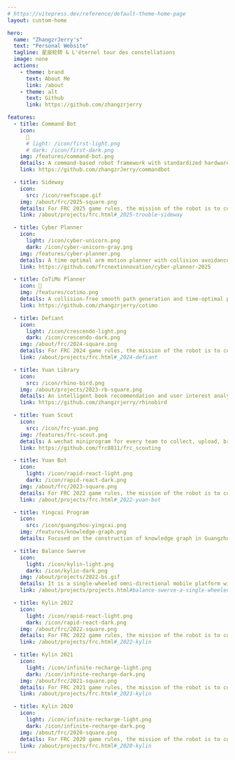 ```yaml
---
# https://vitepress.dev/reference/default-theme-home-page
layout: custom-home

hero:
  name: "ZhangzrJerry's"
  text: "Personal Website"
  tagline: 星辰轮转 & L'éternel tour des constellations
  image: none
  actions:
    - theme: brand
      text: About Me
      link: /about
    - theme: alt
      text: Github
      link: https://github.com/zhangzrjerry

features:
  - title: Command Bot
    icon:
      🤖
      # light: /icon/first-light.png
      # dark: /icon/first-dark.png
    img: /features/command-bot.png
    details: A command-based robot framework with standardized hardware interfaces and factory-patterned subsystems.
    link: https://github.com/zhangzrJerry/commandbot

  - title: Sideway
    icon:
      src: /icon/reefscape.gif
    img: /about/frc/2025-square.png
    details: For FRC 2025 game rules, the mission of the robot is to collect the Coral (PVC pipe) or the Algae (rubber ball) and place.
    link: /about/projects/frc.html#_2025-trouble-sideway

  - title: Cyber Planner
    icon:
      light: /icon/cyber-unicorn.png
      dark: /icon/cyber-unicorn-gray.png
    img: /features/cyber-planner.png
    details: A time optimal arm motion planner with collision avoidance and electrical limits applied on motors.
    link: https://github.com/frcnextinnovation/cyber-planner-2025

  - title: CoTiMo Planner
    icon: 🥏
    img: /features/cotimo.png
    details: A collision-free smooth path generation and time-optimal path parameterization palnner with model predictive control.
    link: https://github.com/zhangzrjerry/cotimo

  - title: Defiant
    icon:
      light: /icon/crescendo-light.png
      dark: /icon/crescendo-dark.png
    img: /about/frc/2024-square.png
    details: For FRC 2024 game rules, the mission of the robot is to collect the Note (squishy ring) and shoot to the speaker or to the amplifier.
    link: /about/projects/frc.html#_2024-defiant

  - title: Yuan Library
    icon:
      src: /icon/rhino-bird.png
    img: /about/projects/2023-rb-square.png
    details: An intelligent book recommendation and user interest analysis system based on factorization machine.
    link: https://github.com/zhangzrjerry/rhinobird

  - title: Yuan Scout
    icon:
      src: /icon/frc-yuan.png
    img: /features/frc-scout.png
    details: A wechat miniprogram for every team to collect, upload, browse, contrast, analyze, and export data during the FRC match.
    link: https://github.com/frc8811/frc_scouting

  - title: Yuan Bot
    icon:
      light: /icon/rapid-react-light.png
      dark: /icon/rapid-react-dark.png
    img: /about/frc/2023-square.png
    details: For FRC 2022 game rules, the mission of the robot is to collect and shoot the CARGO (oversized tennis ball) to the hub.
    link: /about/projects/frc.html#_2022-yuan-bot

  - title: Yingcai Program
    icon:
      src: /icon/guangzhou-yingcai.png
    img: /features/knowledge-graph.png
    details: Focused on the construction of knowledge graph in Guangzhou Yingcai Middle School Science Research Training Program.

  - title: Balance Swerve
    icon:
      light: /icon/kylin-light.png
      dark: /icon/kylin-dark.png
    img: /about/projects/2022-bs.gif
    details: It is a single-wheeled omni-directional mobile platform with a balancing mechanism.
    link: /about/projects/projects.html#balance-swerve-a-single-wheeled-omni-directional-mobile-platform

  - title: Kylin 2022
    icon:
      light: /icon/rapid-react-light.png
      dark: /icon/rapid-react-dark.png
    img: /about/frc/2022-square.png
    details: For FRC 2022 game rules, the mission of the robot is to collect and shoot the CARGO (oversized tennis ball) to the hub.
    link: /about/projects/frc.html#_2022-kylin

  - title: Kylin 2021
    icon:
      light: /icon/infinite-recharge-light.png
      dark: /icon/infinite-recharge-dark.png
    img: /about/frc/2021-square.png
    details: For FRC 2021 game rules, the mission of the robot is to collect the Power Cell (foam ball) and shoot to the power port.
    link: /about/projects/frc.html#_2021-kylin

  - title: Kylin 2020
    icon:
      light: /icon/infinite-recharge-light.png
      dark: /icon/infinite-recharge-dark.png
    img: /about/frc/2020-square.png
    details: For FRC 2020 game rules, the mission of the robot is to collect the Power Cell (foam ball) and shoot to the power port.
    link: /about/projects/frc.html#_2020-kylin
---
```


<script setup>
import { h } from 'vue'

const MapComponent = () => {
  return h('div', { style: { display: 'none' } }, [
    h('img', { src: '//www.clustrmaps.com/map_v2.png?d=N1xcGfMiyGqEOR9TZz2PRIL6pBhRmMh98RoCJonFmW4&cl=ffffff' })
  ])
}
</script>

<MapComponent />
